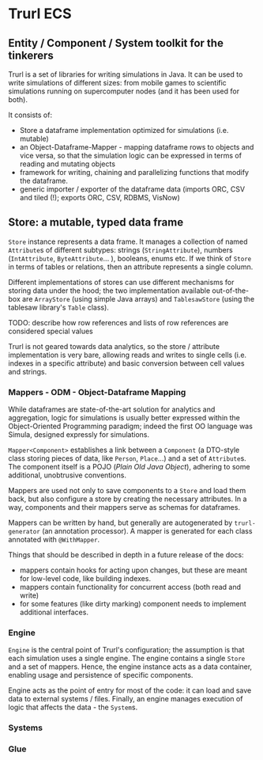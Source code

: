 # Trurl ECS

## Entity / Component / System toolkit for the tinkerers

Trurl is a set of libraries for writing simulations in Java. It can be used to write simulations of different
sizes: from mobile games to scientific simulations running on supercomputer nodes (and it has been used for both).

It consists of:

- Store a dataframe implementation optimized for simulations (i.e. mutable)
- an Object-Dataframe-Mapper - mapping dataframe rows to objects and vice versa, so that the simulation logic can be expressed in terms of reading and mutating objects
- framework for writing, chaining and parallelizing functions that modify the dataframe.
- generic importer / exporter of the dataframe data (imports ORC, CSV and tiled (!); exports ORC, CSV, RDBMS, VisNow)

## Store: a mutable, typed data frame

`Store` instance represents a data frame. It manages a collection of named `Attribute`s of different subtypes: strings
(`StringAttribute`), numbers (`IntAttribute`, `ByteAttribute`... ), booleans, enums etc. If we think of `Store` in
terms of tables or relations, then an attribute represents a single column.

Different implementations of stores can use different mechanisms for storing data under the hood;
the two implementation available out-of-the-box are `ArrayStore` (using simple Java arrays)
and `TablesawStore` (using the tablesaw library's `Table` class).

TODO: describe how row references and lists of row references are considered special values

Trurl is not geared towards data analytics, so the store / attribute implementation is very bare, allowing reads and 
writes to single cells (i.e. indexes in a specific attribute) and basic conversion between cell values and strings.

### Mappers - ODM - Object-Dataframe Mapping

While dataframes are state-of-the-art solution for analytics and aggregation,
logic for simulations is usually better expressed within the Object-Oriented
Programming paradigm; indeed the first OO language was Simula, designed expressly
for simulations.

`Mapper<Component>` establishes a link between a `Component` (a DTO-style class storing pieces of data,
like `Person`, `Place`...) and a set of `Attribute`s. The component itself is a POJO (_Plain Old Java Object_),
adhering to some additional, unobtrusive conventions.

Mappers are used not only to save components to a `Store` and load them back, but also configure a store 
by creating the necessary attributes. In a way, components and their mappers serve as schemas for dataframes.

Mappers can be written by hand, but generally are autogenerated by `trurl-generator` (an annotation processor).
A mapper is generated for each class annotated with `@WithMapper`.

Things that should be described in depth in a future release of the docs:
- mappers contain hooks for acting upon changes, but these are meant for low-level code, like building indexes.
- mappers contain functionality for concurrent access (both read and write)
- for some features (like dirty marking) component needs to implement additional interfaces.

### Engine

`Engine` is the central point of Trurl's configuration; the assumption is that each simulation uses a single
engine. The engine contains a single `Store` and a set of mappers. Hence, the engine
instance acts as a data container, enabling usage and persistence of specific components. 

Engine acts as the point of entry for most of the code: it can load and save data to external systems / files.
Finally, an engine manages execution of logic that affects the data - the `System`s.

### Systems

### Glue





